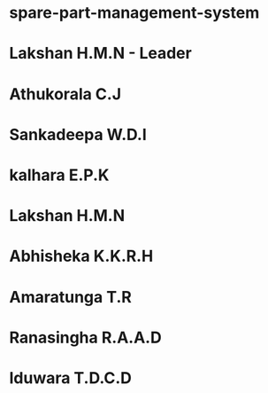 ﻿# spare-part-management-system

# Lakshan H.M.N - Leader

# Athukorala C.J

# Sankadeepa W.D.I

# kalhara E.P.K

# Lakshan H.M.N

# Abhisheka K.K.R.H

# Amaratunga T.R

# Ranasingha R.A.A.D

# Iduwara T.D.C.D
